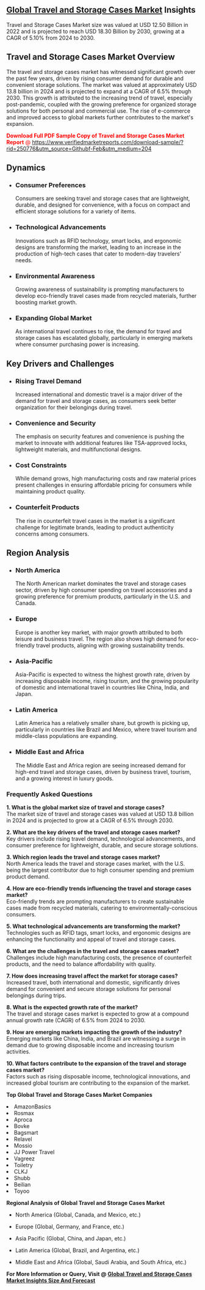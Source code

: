 <h2><a href="https://www.verifiedmarketreports.com/download-sample/?rid=250776&amp;utm_source=Githubf&amp;utm_medium=204" target="_blank">Global Travel and Storage Cases Market</a> Insights</h2><p>Travel and Storage Cases Market size was valued at USD 12.50 Billion in 2022 and is projected to reach USD 18.30 Billion by 2030, growing at a CAGR of 5.10% from 2024 to 2030.</p><p> <h2>Travel and Storage Cases Market Overview</h2> <p>The travel and storage cases market has witnessed significant growth over the past few years, driven by rising consumer demand for durable and convenient storage solutions. The market was valued at approximately USD 13.8 billion in 2024 and is projected to expand at a CAGR of 6.5% through 2030. This growth is attributed to the increasing trend of travel, especially post-pandemic, coupled with the growing preference for organized storage solutions for both personal and commercial use. The rise of e-commerce and improved access to global markets further contributes to the market's expansion.</p> <p><p><span class=""><span style="color: #ff0000;"><strong>Download Full PDF Sample Copy of Travel and Storage Cases Market Report</strong> @ </span><a href="https://www.verifiedmarketreports.com/download-sample/?rid=250776&amp;utm_source=Githubf-Feb&amp;utm_medium=204" target="_blank">https://www.verifiedmarketreports.com/download-sample/?rid=250776&amp;utm_source=Githubf-Feb&amp;utm_medium=204</a></span></p></p> <h2>Dynamics</h2> <ul> <li><h3>Consumer Preferences</h3> Consumers are seeking travel and storage cases that are lightweight, durable, and designed for convenience, with a focus on compact and efficient storage solutions for a variety of items. </li> <li><h3>Technological Advancements</h3> Innovations such as RFID technology, smart locks, and ergonomic designs are transforming the market, leading to an increase in the production of high-tech cases that cater to modern-day travelers' needs. </li> <li><h3>Environmental Awareness</h3> Growing awareness of sustainability is prompting manufacturers to develop eco-friendly travel cases made from recycled materials, further boosting market growth. </li> <li><h3>Expanding Global Market</h3> As international travel continues to rise, the demand for travel and storage cases has escalated globally, particularly in emerging markets where consumer purchasing power is increasing. </li> </ul> <h2>Key Drivers and Challenges</h2> <ul> <li><h3>Rising Travel Demand</h3> Increased international and domestic travel is a major driver of the demand for travel and storage cases, as consumers seek better organization for their belongings during travel. </li> <li><h3>Convenience and Security</h3> The emphasis on security features and convenience is pushing the market to innovate with additional features like TSA-approved locks, lightweight materials, and multifunctional designs. </li> <li><h3>Cost Constraints</h3> While demand grows, high manufacturing costs and raw material prices present challenges in ensuring affordable pricing for consumers while maintaining product quality. </li> <li><h3>Counterfeit Products</h3> The rise in counterfeit travel cases in the market is a significant challenge for legitimate brands, leading to product authenticity concerns among consumers. </li> </ul> <h2>Region Analysis</h2> <ul> <li><h3>North America</h3> The North American market dominates the travel and storage cases sector, driven by high consumer spending on travel accessories and a growing preference for premium products, particularly in the U.S. and Canada. </li> <li><h3>Europe</h3> Europe is another key market, with major growth attributed to both leisure and business travel. The region also shows high demand for eco-friendly travel products, aligning with growing sustainability trends. </li> <li><h3>Asia-Pacific</h3> Asia-Pacific is expected to witness the highest growth rate, driven by increasing disposable income, rising tourism, and the growing popularity of domestic and international travel in countries like China, India, and Japan. </li> <li><h3>Latin America</h3> Latin America has a relatively smaller share, but growth is picking up, particularly in countries like Brazil and Mexico, where travel tourism and middle-class populations are expanding. </li> <li><h3>Middle East and Africa</h3> The Middle East and Africa region are seeing increased demand for high-end travel and storage cases, driven by business travel, tourism, and a growing interest in luxury goods. </li> </ul> <h3>Frequently Asked Questions</h3> <p><b>1. What is the global market size of travel and storage cases?</b><br> The market size of travel and storage cases was valued at USD 13.8 billion in 2024 and is projected to grow at a CAGR of 6.5% through 2030.</p> <p><b>2. What are the key drivers of the travel and storage cases market?</b><br> Key drivers include rising travel demand, technological advancements, and consumer preference for lightweight, durable, and secure storage solutions.</p> <p><b>3. Which region leads the travel and storage cases market?</b><br> North America leads the travel and storage cases market, with the U.S. being the largest contributor due to high consumer spending and premium product demand.</p> <p><b>4. How are eco-friendly trends influencing the travel and storage cases market?</b><br> Eco-friendly trends are prompting manufacturers to create sustainable cases made from recycled materials, catering to environmentally-conscious consumers.</p> <p><b>5. What technological advancements are transforming the market?</b><br> Technologies such as RFID tags, smart locks, and ergonomic designs are enhancing the functionality and appeal of travel and storage cases.</p> <p><b>6. What are the challenges in the travel and storage cases market?</b><br> Challenges include high manufacturing costs, the presence of counterfeit products, and the need to balance affordability with quality.</p> <p><b>7. How does increasing travel affect the market for storage cases?</b><br> Increased travel, both international and domestic, significantly drives demand for convenient and secure storage solutions for personal belongings during trips.</p> <p><b>8. What is the expected growth rate of the market?</b><br> The travel and storage cases market is expected to grow at a compound annual growth rate (CAGR) of 6.5% from 2024 to 2030.</p> <p><b>9. How are emerging markets impacting the growth of the industry?</b><br> Emerging markets like China, India, and Brazil are witnessing a surge in demand due to growing disposable income and increasing tourism activities.</p> <p><b>10. What factors contribute to the expansion of the travel and storage cases market?</b><br> Factors such as rising disposable income, technological innovations, and increased global tourism are contributing to the expansion of the market.</p> </p><p><strong>Top Global Travel and Storage Cases Market Companies</strong></p><div data-test-id=""><p><li>AmazonBasics</li><li> Rosmax</li><li> Aproca</li><li> Bovke</li><li> Bagsmart</li><li> Relavel</li><li> Mossio</li><li> JJ Power Travel</li><li> Vagreez</li><li> Toiletry</li><li> CLKJ</li><li> Shubb</li><li> Beilian</li><li> Toyoo</li></p><div><strong>Regional Analysis of&nbsp;Global Travel and Storage Cases Market</strong></div><ul><li dir="ltr"><p dir="ltr">North America&nbsp;(Global, Canada, and Mexico, etc.)</p></li><li dir="ltr"><p dir="ltr">Europe (Global, Germany, and France, etc.)</p></li><li dir="ltr"><p dir="ltr">Asia Pacific&nbsp;(Global, China, and Japan, etc.)</p></li><li dir="ltr"><p dir="ltr">Latin America&nbsp;(Global, Brazil, and Argentina, etc.)</p></li><li dir="ltr">Middle East and Africa&nbsp;(Global, Saudi Arabia, and South Africa, etc.)</li></ul><p><strong>For More Information or Query, Visit @&nbsp;</strong><strong><a href="https://www.verifiedmarketreports.com/product/travel-and-storage-cases-market/?utm_source=Githubf&amp;utm_medium=204" target="_blank">Global Travel and Storage Cases Market Insights Size And Forecast</a></strong></p></div>
